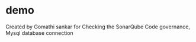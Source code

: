 # demo
Created by Gomathi sankar for Checking the SonarQube Code governance, Mysql database connection
